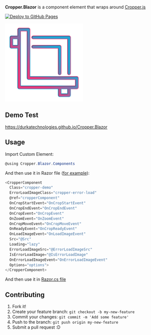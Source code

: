 **Cropper.Blazor** is a component element that wraps around [Cropper.js](https://github.com/fengyuanchen/cropperjs)

[![Deploy to GitHub Pages](https://github.com/DurkaTechnologies/Cropper.Blazor/actions/workflows/main.yml/badge.svg?branch=dev&event=deployment_status)](https://github.com/DurkaTechnologies/Cropper.Blazor/actions/workflows/main.yml)

<img src="src/Cropper.Blazor/Client/wwwroot/crop.png" width="256" height="256" />


## Demo Test

https://durkatechnologies.github.io/Cropper.Blazor

## Usage

Import Custom Element:

```csharp
@using Cropper.Blazor.Components
```

And then use it in Razor file ([for example](https://github.com/DurkaTechnologies/Cropper.Blazor/blob/dev/src/Cropper.Blazor/Client/Pages/CropperDemo.razor)):

```csharp
<CropperComponent
  Class="cropper-demo"
  ErrorLoadImageClass="cropper-error-load"
  @ref="cropperComponent"
  OnCropStartEvent="OnCropStartEvent"
  OnCropEndEvent="OnCropEndEvent"
  OnCropEvent="OnCropEvent"
  OnZoomEvent="OnZoomEvent"
  OnCropMoveEvent="OnCropMoveEvent"
  OnReadyEvent="OnCropReadyEvent"
  OnLoadImageEvent="OnLoadImageEvent"
  Src="@Src"
  Loading="lazy"
  ErrorLoadImageSrc="@ErrorLoadImageSrc"
  IsErrorLoadImage="@IsErrorLoadImage"
  OnErrorLoadImageEvent="OnErrorLoadImageEvent"
  Options="options">
</CropperComponent>
```


And then use it in [Razor.cs file](https://github.com/DurkaTechnologies/Cropper.Blazor/blob/dev/src/Cropper.Blazor/Client/Pages/CropperDemo.razor.cs)

## Contributing

1. Fork it!
2. Create your feature branch: `git checkout -b my-new-feature`
3. Commit your changes: `git commit -m 'Add some feature'`
4. Push to the branch: `git push origin my-new-feature`
5. Submit a pull request :D
